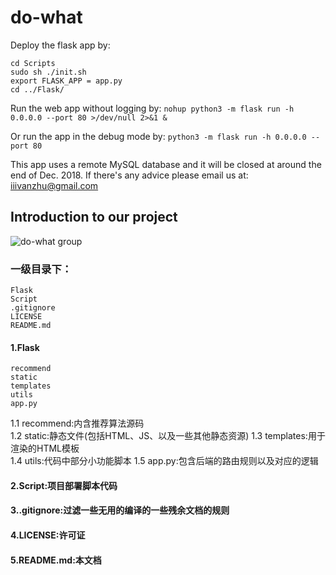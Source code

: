 # do-what
Deploy the flask app by:
```
cd Scripts
sudo sh ./init.sh
export FLASK_APP = app.py
cd ../Flask/
```
Run the web app without logging by:
```nohup python3 -m flask run -h 0.0.0.0 --port 80 >/dev/null 2>&1 &```

Or run the app in the debug mode by:
```python3 -m flask run -h 0.0.0.0 --port 80```

This app uses a remote MySQL database and it will be closed at around the end of Dec. 2018.
If there's any advice please email us at: iiivanzhu@gmail.com  

## Introduction to our project
![do-what group](https://github.com/CAID-ERA/do-what/raw/master/Flask/static/architect.png) 
 
### 一级目录下：
```
Flask
Script
.gitignore
LICENSE
README.md
```
#### 1.Flask
```
recommend
static
templates
utils
app.py
```
1.1 recommend:内含推荐算法源码  
1.2 static:静态文件(包括HTML、JS、以及一些其他静态资源)
1.3 templates:用于渲染的HTML模板  
1.4 utils:代码中部分小功能脚本
1.5 app.py:包含后端的路由规则以及对应的逻辑  

#### 2.Script:项目部署脚本代码  
#### 3..gitignore:过滤一些无用的编译的一些残余文档的规则  
#### 4.LICENSE:许可证  
#### 5.README.md:本文档  


